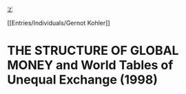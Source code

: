 [🇿](zotero://select/library/items/KZ6EKY8S)

[[Entries/Individuals/Gernot Kohler]] 
# THE STRUCTURE OF GLOBAL MONEY and World Tables of Unequal Exchange (1998)


